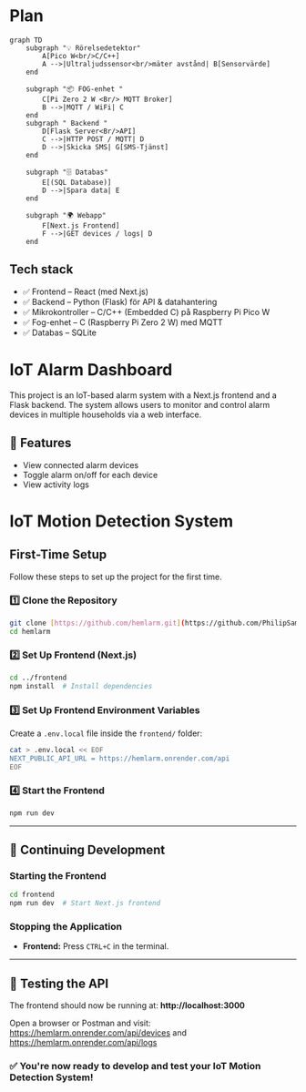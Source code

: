 # Plan

```mermaid
graph TD
    subgraph "💡 Rörelsedetektor"
        A[Pico W<br/>C/C++]
        A -->|Ultraljudssensor<br/>mäter avstånd| B[Sensorvärde]
    end

    subgraph "📦 FOG-enhet "
        C[Pi Zero 2 W <Br/> MQTT Broker]
        B -->|MQTT / WiFi| C
    end
    subgraph " Backend "
        D[Flask Server<Br/>API]
        C -->|HTTP POST / MQTT| D
        D -->|Skicka SMS| G[SMS-Tjänst]
    end

    subgraph "🗄️ Databas"
        E[(SQL Database)]
        D -->|Spara data| E
    end

    subgraph "🌍 Webapp"
        F[Next.js Frontend]
        F -->|GET devices / logs| D
    end
```
## Tech stack

- ✅ Frontend – React (med Next.js)
- ✅ Backend – Python (Flask) för API & datahantering
- ✅ Mikrokontroller – C/C++ (Embedded C) på Raspberry Pi Pico W
- ✅ Fog-enhet – C (Raspberry Pi Zero 2 W) med MQTT
- ✅ Databas – SQLite


# IoT Alarm Dashboard

This project is an IoT-based alarm system with a Next.js frontend and a Flask backend. The system allows users to monitor and control alarm devices in multiple households via a web interface.

## 🚀 Features
- View connected alarm devices
- Toggle alarm on/off for each device
- View activity logs

# IoT Motion Detection System

## First-Time Setup

Follow these steps to set up the project for the first time.

### 1️⃣ **Clone the Repository**
```bash
git clone [https://github.com/hemlarm.git](https://github.com/PhilipSamuelsson/hemlarm.git)
cd hemlarm
```

### 2️⃣ **Set Up Frontend (Next.js)**
```bash
cd ../frontend
npm install  # Install dependencies
```

### 3️⃣ **Set Up Frontend Environment Variables**
Create a `.env.local` file inside the `frontend/` folder:
```bash
cat > .env.local << EOF
NEXT_PUBLIC_API_URL = https://hemlarm.onrender.com/api
EOF
```

### 4️⃣ **Start the Frontend**
```bash
npm run dev
```

---

## 🔄 Continuing Development

### **Starting the Frontend**
```bash
cd frontend
npm run dev  # Start Next.js frontend
```

### **Stopping the Application**
- **Frontend:** Press `CTRL+C` in the terminal.
---


## 🧪 Testing the API 
The frontend should now be running at: **http://localhost:3000** 

Open a browser or Postman and visit: 
https://hemlarm.onrender.com/api/devices 
and
https://hemlarm.onrender.com/api/logs

### ✅ You're now ready to develop and test your IoT Motion Detection System!
